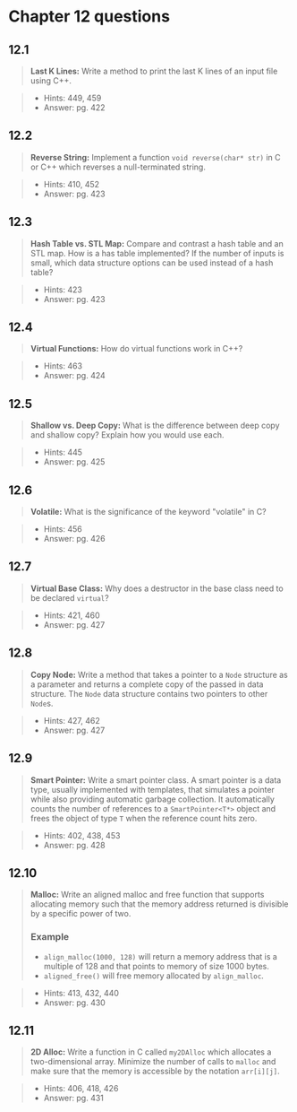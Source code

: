 # Chapter 12 questions

## 12.1

> **Last K Lines:** Write a method to print the last K lines of an input file using C++.

> * Hints: 449, 459
> * Answer: pg. 422

## 12.2

> **Reverse String:** Implement a function `void reverse(char* str)` in C or C++ which reverses a null-terminated string.

> * Hints: 410, 452
> * Answer: pg. 423

## 12.3

> **Hash Table vs. STL Map:** Compare and contrast a hash table and an STL map. How is a has table implemented? If the number of inputs is small, which data structure options can be used instead of a hash table?

> * Hints: 423
> * Answer: pg. 423

## 12.4

> **Virtual Functions:** How do virtual functions work in C++?

> * Hints: 463
> * Answer: pg. 424

## 12.5

> **Shallow vs. Deep Copy:** What is the difference between deep copy and shallow copy? Explain how you would use each.

> * Hints: 445
> * Answer: pg. 425

## 12.6

> **Volatile:** What is the significance of the keyword "volatile" in C?

> * Hints: 456
> * Answer: pg. 426

## 12.7

> **Virtual Base Class:** Why does a destructor in the base class need to be declared `virtual`?

> * Hints: 421, 460
> * Answer: pg. 427

## 12.8

> **Copy Node:** Write a method that takes a pointer to a `Node` structure as a parameter and returns a complete copy of the passed in data structure. The `Node` data structure contains two pointers to other `Node`s.

> * Hints: 427, 462
> * Answer: pg. 427

## 12.9

> **Smart Pointer:** Write a smart pointer class. A smart pointer is a data type, usually implemented with templates, that simulates a pointer while also providing automatic garbage collection. It automatically counts the number of references to a `SmartPointer<T*>` object and frees the object of type `T` when the reference count hits zero.

> * Hints: 402, 438, 453
> * Answer: pg. 428

## 12.10

> **Malloc:** Write an aligned malloc and free function that supports allocating memory such that the memory address returned is divisible by a specific power of two.
>
> ### Example
>
> * `align_malloc(1000, 128)` will return a memory address that is a multiple of 128 and that points to memory of size 1000 bytes.
> * `aligned_free()` will free memory allocated by `align_malloc`.

> * Hints: 413, 432, 440
> * Answer: pg. 430

## 12.11

> **2D Alloc:** Write a function in C called `my2DAlloc` which allocates a two-dimensional array. Minimize the number of calls to `malloc` and make sure that the memory is accessible by the notation `arr[i][j]`.

> * Hints: 406, 418, 426
> * Answer: pg. 431
